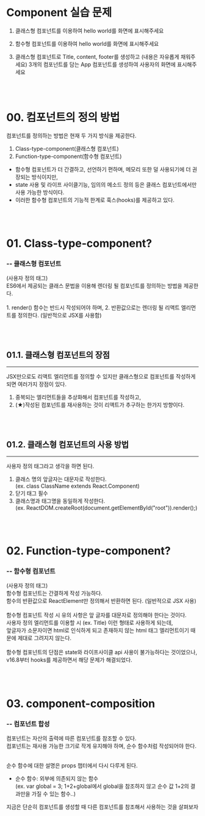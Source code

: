 # Component 실습 문제

1. 클래스형 컴포넌트를 이용하여 hello world를 화면에 표시해주세요

2. 함수형 컴포넌트를 이용하여 hello world를 화면에 표시해주세요

3. 클래스형 컴포넌트로 Title, content, footer를 생성하고 (내용은 자유롭게 채워주세요)  3개의 컴포넌트를 담는 App 컴포넌트를 생성하여 사용자의 화면에 표시해주세요

<br><br>

# 00. 컴포넌트의 정의 방법
컴포넌트를 정의하는 방법은 현재 두 가지 방식을 제공한다.
1. Class-type-component(클래스형 컴포넌트)
2. Function-type-component(함수형 컴포넌트)

* 함수형 컴포넌트가 더 간결하고, 선언하기 편하며, 메모리 또한 덜 사용되기에 더 권장되는 방식이지만, <br>
* state 사용 및 라이프 사이클기능, 임의의 메소드 정의 등은 클래스 컴포넌트에서만 사용 가능한 방식이다. <br>
* 이러한 함수형 컴포넌트의 기능적 한계로 훅스(hooks)를 제공하고 있다.

<br><br>

# 01. Class-type-component?
<h3>-- 클래스형 컴포넌트</h3>
(사용자 정의 태그) <br>
ES6에서 제공되는 클래스 문법을 이용해 렌더링 될 컴포넌트를 정의하는 방법을 제공한다. <br><br>
1. render() 함수는 반드시 작성되어야 하며,
2. 반환값으로는 렌더링 될 리액트 엘리먼트를 정의한다. (일반적으로 JSX를 사용함)

<br><br>

## 01.1. 클래스형 컴포넌트의 장점
<hr>
JSX만으로도 리액트 엘리먼트를 정의할 수 있지만 클래스형으로 컴포넌트를 작성하게 되면 여러가지 장점이 있다.

1. 중복되는 엘리먼트들을 추상화해서 컴포넌트를 작성하고,
2. (★)작성된 컴포넌트를 재사용하는 것이 리액트가 추구하는 한가지 방향이다.

<br><br>

## 01.2. 클래스형 컴포넌트의 사용 방법
<hr>
사용자 정의 태그라고 생각을 하면 된다.

1. 클래스 명의 앞글자는 대문자로 작성한다.<br>
(ex. class ClassName extends React.Component)
2. 닫기 태그 필수
3. 클래스명과 태그명을 동일하게 작성한다.<br>
(ex. ReactDOM.createRoot(document.getElementById("root")).render(<ClassName/>);)

<br><br>

# 02. Function-type-component?
<h3>-- 함수형 컴포넌트</h3>
(사용자 정의 태그) <br>
함수형 컴포넌트는 간결하게 작성 가능하다.<br>
함수의 반환값으로 ReactElement만 정의해서 반환하면 된다. (일반적으로 JSX 사용)<br><br>
함수형 컴포넌트 작성 시 유의 사항은 앞 글자를 대문자로 정의해야 한다는 것이다.<br>
사용자 정의 엘리먼트를 이용할 시 (ex. Title) 이런 형태로 사용하게 되는데,<br>
앞글자가 소문자이면 html로 인식하게 되고 존재하지 않는 html 태그 엘리먼트이기 때문에 제대로 그려지지 않는다.<br><br>
함수형 컴포넌트의 단점은 state와 라이프사이클 api 사용이 불가능하다는 것이었으나,<br>
v16.8부터 hooks를 제공하면서 해당 문제가 해결되었다.

<br><br>

# 03. component-composition
<h3>-- 컴포넌트 합성</h3>
컴포넌트는 자산의 출력에 따른 컴포넌트를 참조할 수 있다. <br>
컴포넌트는 재사용 가능한 크기로 작게 유지해야 하며, 순수 함수처럼 작성되어야 한다. <br><br>

순수 함수에 대한 설명은 props 챕터에서 다시 다루게 된다.

* 순수 함수: 외부에 의존되지 않는 함수<br>
(ex. var global = 3; 1+2+global에서 global을 참조하지 않고 순수 값 1+2의 결과만을 가질 수 있는 함수..)

지금은 단순히 컴포넌트를 생성할 때 다른 컴포넌트를 참조해서 사용하는 것을 살펴보자

